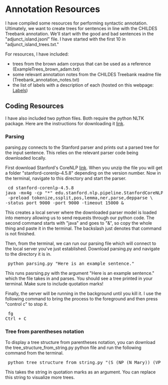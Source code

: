 # Annotation Resources
I have compiled some resources for performing syntactic annotation.
Ultimately, we want to create trees for sentences in line with the CHILDES
Treebank annotation. We'll start with the good and bad sentences in the 
"adjunct_island.jsonl" file. I have started with the first 10 in 
"adjunct_island_trees.txt." 

For resources, I have included: 
- trees from the brown adam corpus that can be used as a reference 
(ExampleTrees_brown_adam.txt) 
- some relevant annotation notes from the CHILDES Treebank readme file 
(Treebank_annotation_notes.txt) 
- the list of labels with a description of each (hosted on this webpage: 
[Labels](https://nielswd23.github.io/annotation_resources/)) 


## Coding Resources 
I have also included two python files. Both require the python NLTK package. 
Here are the instructions for downloading it 
[link](https://www.nltk.org/install.html).

### Parsing
parsing.py connects to the Stanford 
parser and prints out a parsed tree for the input sentence. This relies on 
the relevant parser code being downloaded locally.    

First download Stanford's CoreNLP [link](https://stanfordnlp.github.io/CoreNLP/).
When you unzip the file you will get a folder "stanford-corenlp-4.5.8" 
depending on the version number. Now in the terminal, navigate to this 
directory and start the parser.

<pre> cd stanford-corenlp-4.5.8 
java -mx4g -cp "*" edu.stanford.nlp.pipeline.StanfordCoreNLPServer \
 -preload tokenize,ssplit,pos,lemma,ner,parse,depparse \ 
-status_port 9000 -port 9000 -timeout 15000 & </pre>

This creates a local server where the downloaded parser model is loaded 
into memory allowing us to send requests through our python code. The second 
command starts with "java" and goes to "&", so copy the whole thing and paste
it in the terminal. The backslash just denotes that command is not finished.

Then, from the terminal, we can run our parsing file which will connect to 
the local server you've just established. Download parsing.py and navigate 
to the directory it is in. 

<pre> python parsing.py "Here is an example sentence." </pre>

This runs pasrsing.py with the argument "Here is an example sentence." which
the file takes in and parses. You should see a tree printed in your terminal.
Make sure to include quotation marks! 

Finally, the server will be running in the background until you kill it. I use
the following command to bring the process to the foreground and then press
"control c" to stop it.

<pre> fg 
Ctrl + C </pre>  

### Tree from parentheses notation
To display a tree structure from parentheses notation, you can download the 
tree_structure_from_string.py python file and run the following command from
the terminal.

<pre> python tree_structure_from_string.py "(S (NP (N Mary)) (VP (V slept)))" </pre>

This takes the string in quotation marks as an argument. You can replace this 
string to visualize more trees. 
